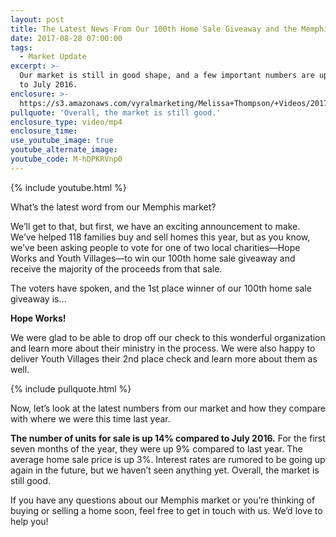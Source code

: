 ```yaml
---
layout: post
title: The Latest News From Our 100th Home Sale Giveaway and the Memphis Market
date: 2017-08-28 07:00:00
tags:
  - Market Update
excerpt: >-
  Our market is still in good shape, and a few important numbers are up compared
  to July 2016.
enclosure: >-
  https://s3.amazonaws.com/vyralmarketing/Melissa+Thompson/+Videos/2017/August/Memphis+Real+Estate+Agent-+The+Latest+News+From+Our+100th+Home+Sale+GIveaway+and+the+Memphis+Market.mp4
pullquote: 'Overall, the market is still good.'
enclosure_type: video/mp4
enclosure_time:
use_youtube_image: true
youtube_alternate_image:
youtube_code: M-hDPKRVnp0
---
```



{% include youtube.html %}

What’s the latest word from our Memphis market?

We’ll get to that, but first, we have an exciting announcement to make. We’ve helped 118 families buy and sell homes this year, but as you know, we’ve been asking people to vote for one of two local charities—Hope Works and Youth Villages—to win our 100th home sale giveaway and receive the majority of the proceeds from that sale.

The voters have spoken, and the 1st place winner of our 100th home sale giveaway is…

**Hope Works!**

We were glad to be able to drop off our check to this wonderful organization and learn more about their ministry in the process. We were also happy to deliver Youth Villages their 2nd place check and learn more about them as well.

{% include pullquote.html %}

Now, let’s look at the latest numbers from our market and how they compare with where we were this time last year.

**The number of units for sale is up 14% compared to July 2016.** For the first seven months of the year, they were up 9% compared to last year. The average home sale price is up 3%. Interest rates are rumored to be going up again in the future, but we haven’t seen anything yet. Overall, the market is still good.

If you have any questions about our Memphis market or you’re thinking of buying or selling a home soon, feel free to get in touch with us. We’d love to help you!